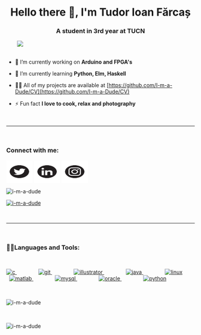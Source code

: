 <h1 align="center">Hello there 👋, I'm Tudor Ioan Fărcaș</h1>
<h3 align="center">A student in 3rd year at TUCN</h3>
<img align="right" width="475" src="https://static.tumblr.com/17703a1b0ebd00c10d60b691376be5e3/gwe9tuq/8MMp8v0eg/tumblr_static_3sbomsnx6nk04ssw0g0gowc0c_640_v2.gif">
<br>
<br>




- 🔭 I’m currently working on **Arduino and FPGA's**

- 🌱 I’m currently learning **Python, Elm, Haskell**

- 👨‍💻 All of my projects are available at [https://github.com/I-m-a-Dude/CV](https://github.com/I-m-a-Dude/CV)

- ⚡ Fun fact **I love to cook, relax and photography**

<br>

---

<br>

<h3 align="left">Connect with me:</h3>
<p align="left">
<a href="https://twitter.com/i_am_aa_dude" target="blank"><img align="center" src="https://github.com/I-m-a-Dude/I-m-a-Dude/blob/main/Toto/twitter.svg" alt="i_am_aa_dude" height="60" width="70" /></a>
<a href="https://linkedin.com/in/tudor-ioan-fărcaș" target="blank"><img align="center" src="https://github.com/I-m-a-Dude/I-m-a-Dude/blob/main/Toto/linked.svg" alt="tudor ioan fărcaș" height="60" width="70" /></a>
<a href="https://instagram.com/tudor.i.farcas" target="blank"><img align="center" src="https://github.com/I-m-a-Dude/I-m-a-Dude/blob/main/Toto/insta.svg" alt="tudor.i.farcas" height="60" width="70" /></a>
</p>

<p align="left"> <img src="https://komarev.com/ghpvc/?username=i-m-a-dude&label=Profile%20views&color=0e75b6&style=flat" alt="i-m-a-dude" /> </p>

<p align="left"> <a href="https://github.com/ryo-ma/github-profile-trophy"><img src="https://github-profile-trophy.vercel.app/?username=i-m-a-dude" alt="i-m-a-dude" /></a> </p>

<br>

---

<br>

<h3 align="left">👨‍💻Languages and Tools:</h3>
<br>

<p align="left">
  <a href="https://www.cprogramming.com/" target="_blank" rel="noreferrer" style="margin-right: 50px;">
    <img src="https://cdn.jsdelivr.net/gh/devicons/devicon/icons/c/c-plain.svg" alt="c" width="40" height="40">
  </a>
  &nbsp
  <a href="https://git-scm.com/" target="_blank" rel="noreferrer" style="margin-right: 50px;">
    <img src="https://cdn.jsdelivr.net/gh/devicons/devicon/icons/git/git-original.svg" alt="git" width="40" height="40">
  </a>
  &nbsp
  <a href="https://www.adobe.com/in/products/illustrator.html" target="_blank" rel="noreferrer" style="margin-right: 50px;">
    <img src="https://www.vectorlogo.zone/logos/adobe_illustrator/adobe_illustrator-icon.svg" alt="illustrator" width="40" height="40">
  </a>
  &nbsp
  <a href="https://www.java.com" target="_blank" rel="noreferrer" style="margin-right: 50px;">
    <img src="https://cdn.jsdelivr.net/gh/devicons/devicon/icons/java/java-original.svg" alt="java" width="40" height="40">
  </a>
  &nbsp
  <a href="https://www.linux.org/" target="_blank" rel="noreferrer" style="margin-right: 50px;">
    <img src="https://cdn.jsdelivr.net/gh/devicons/devicon/icons/linux/linux-original.svg" alt="linux" width="40" height="40">
  </a>
  &nbsp
  <a href="https://www.mathworks.com/" target="_blank" rel="noreferrer" style="margin-right: 50px;">
    <img src="https://cdn.jsdelivr.net/gh/devicons/devicon/icons/matlab/matlab-original.svg" alt="matlab" width="40" height="40">
  </a>
  &nbsp
  <a href="https://www.mysql.com/" target="_blank" rel="noreferrer" style="margin-right: 50px;">
    <img src="https://cdn.jsdelivr.net/gh/devicons/devicon/icons/mysql/mysql-original.svg" alt="mysql" width="40" height="40">
  </a>
  &nbsp
  <a href="https://www.oracle.com/" target="_blank" rel="noreferrer" style="margin-right: 50px;">
    <img src="https://cdn.jsdelivr.net/gh/devicons/devicon/icons/oracle/oracle-original.svg" alt="oracle" width="40" height="40">
  </a>
  &nbsp
  <a href="https://www.python.org" target="_blank" rel="noreferrer" style="margin-right: 50px;">
    <img src="https://cdn.jsdelivr.net/gh/devicons/devicon/icons/python/python-original.svg" alt="python" width="40" height="40">
  </a>
</p>



<br>


<p><img align="center" src="https://github-readme-stats.vercel.app/api?username=i-m-a-dude&show_icons=true&locale=en" alt="i-m-a-dude" /></p>

<br>

<p><img align="center" src="https://github-readme-streak-stats.herokuapp.com/?user=i-m-a-dude&" alt="i-m-a-dude" /></p>
